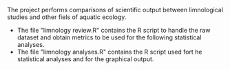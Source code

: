 The project performs comparisons of scientific output between limnological studies and other fiels of aquatic ecology.

- The file "limnology review.R" contains the R script to handle the raw dataset and obtain metrics to be used for the following statistical analyses.
- The file "limnology analyses.R" contains the R script used fort he statistical analyses and for the graphical output.
